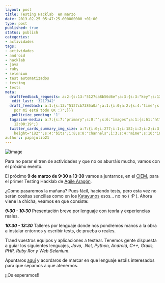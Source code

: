 ```yaml
---
layout: post
title: Testing Hacklab  en marzo
date: 2013-02-25 05:47:25.000000000 +01:00
type: post
published: true
status: publish
categories:
- actividades
tags:
- actividades
- android
- hacklab
- java
- ruby
- selenium
- test automatizados
- testing
- tests
meta:
  draftfeedback_requests: a:2:{s:13:"5127ca8b56d6e";a:3:{s:3:"key";s:13:"5127ca8b56d6e";s:4:"time";s:10:"1361562251";s:7:"user_id";s:7:"3217342";}s:13:"5127cb7386a0a";a:3:{s:3:"key";s:13:"5127cb7386a0a";s:4:"time";s:10:"1361562483";s:7:"user_id";s:7:"3217342";}}
  _edit_last: '3217342'
  draft_feedback: a:1:{s:13:"5127cb7386a0a";a:1:{i:0;a:2:{s:4:"time";s:10:"1361562787";s:7:"content";s:24:"
    por mi está todo OK :)";}}}
  _publicize_pending: '1'
  tagazine-media: a:7:{s:7:"primary";s:0:"";s:6:"images";a:1:{s:61:"http://gibranhernandez.files.wordpress.com/2010/10/images.jpg";a:6:{s:8:"file_url";s:61:"http://gibranhernandez.files.wordpress.com/2010/10/images.jpg";s:5:"width";i:277;s:6:"height";i:182;s:4:"type";s:5:"image";s:4:"area";i:50414;s:9:"file_path";b:0;}}s:6:"videos";a:0:{}s:11:"image_count";i:1;s:6:"author";s:7:"3217342";s:7:"blog_id";s:8:"41952923";s:9:"mod_stamp";s:19:"2013-02-23
    12:00:19";}
  twitter_cards_summary_img_size: a:7:{i:0;i:277;i:1;i:182;i:2;i:2;i:3;s:24:"width="277"
    height="182"";s:4:"bits";i:8;s:8:"channels";i:3;s:4:"mime";s:10:"image/jpeg";}
author:: papajulio21
---
```

![image]({{site.baseurl}}/img/posts/images.jpg)

Para no parar el tren de actividades y que no os aburráis mucho, vamos
con el próximo evento.

El próximo **9 de marzo de 9:30 a 13:30** vamos a juntarnos, en
el [CIEM](https://maps.google.es/maps?q=Avenida+de+la+Autonom%C3%ADa+n%C2%BA+7,+zaragoza&hl=es&ie=UTF8&ll=41.661275,-0.905321&spn=0.007246,0.015213&sll=41.651691,-0.894981&sspn=0.057976,0.121708&hnear=Av+de+la+Autonomia,+50003+Zaragoza&t=m&z=16&iwloc=A),
para el primer Testing Hacklab de [Agile
Aragón](http://agile-aragon.org/).

¿Como pasaremos la mañana? Pues fácil, haciendo tests, pero esta vez no
serán cositas sencillas como en los
[Katayunos](http://agile-aragon.org/2013/01/17/primer-katayuno-del-ano/)
esos... no no ( :P ). Ahora viene la chicha, veamos en que consiste:

***9:30 - 10:30*** Presentación breve por lenguaje con teoría y
experiencias reales.

***10:30 - 13:30*** Talleres por lenguaje donde nos pondremos manos a la
obra a instalar entornos y escribir tests, de prueba o reales.

Traed vuestros equipos y aplicaciones a testear. Tenemos gente dispuesta
a guiar los siguientes lenguajes, *Java, .Net, Python, Android, C++,
Grails, PHP, Ruby Ror y Web Selenium*.

Apuntaros
[aquí](https://docs.google.com/forms/d/12ZzC8di8meAMknyzEHARBiXZoduoCXXT0In30KcKX9Y/viewform)
y acordaros de marcar en que lenguaje estáis interesados para que
sepamos a que atenernos.

¡¡Os esperamos!!
